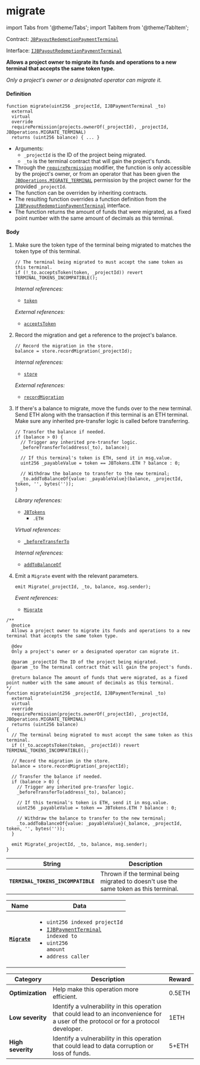 # migrate

import Tabs from '@theme/Tabs';
import TabItem from '@theme/TabItem';

Contract: [`JBPayoutRedemptionPaymentTerminal`](/dev/api/contracts/or-abstract/jbpayoutredemptionpaymentterminal/README.md)​‌

Interface: [`IJBPayoutRedemptionPaymentTerminal`](/dev/api/interfaces/ijbpayoutredemptionpaymentterminal.md)

<Tabs>
<TabItem value="Step by step" label="Step by step">

**Allows a project owner to migrate its funds and operations to a new terminal that accepts the same token type.**

_Only a project's owner or a designated operator can migrate it._

#### Definition

```
function migrate(uint256 _projectId, IJBPaymentTerminal _to)
  external
  virtual
  override
  requirePermission(projects.ownerOf(_projectId), _projectId, JBOperations.MIGRATE_TERMINAL) 
  returns (uint256 balance) { ... }
```

* Arguments:
  * `_projectId` is the ID of the project being migrated.
  * `_to` is the terminal contract that will gain the project's funds.
* Through the [`requirePermission`](/dev/api/contracts/or-abstract/jboperatable/modifiers/requirepermission.md) modifier, the function is only accessible by the project's owner, or from an operator that has been given the [`JBOperations.MIGRATE_TERMINAL`](/dev/api/libraries/jboperations.md) permission by the project owner for the provided `_projectId`.
* The function can be overriden by inheriting contracts.
* The resulting function overrides a function definition from the [`IJBPayoutRedemptionPaymentTerminal`](/dev/api/interfaces/ijbpayoutredemptionpaymentterminal.md) interface.
* The function returns the amount of funds that were migrated, as a fixed point number with the same amount of decimals as this terminal.

#### Body

1.  Make sure the token type of the terminal being migrated to matches the token type of this terminal.

    ```
    // The terminal being migrated to must accept the same token as this terminal.
    if (!_to.acceptsToken(token, _projectId)) revert TERMINAL_TOKENS_INCOMPATIBLE();
    ```

    _Internal references:_

    * [`token`](/dev/api/contracts/or-abstract/jbsingletokenpaymentterminal/properties/token.md)

    _External references:_

    * [`acceptsToken`](/dev/api/contracts/or-abstract/jbsingletokenpaymentterminal/read/acceptstoken.md)
2.  Record the migration and get a reference to the project's balance.

    ```
    // Record the migration in the store.
    balance = store.recordMigration(_projectId);
    ```

    _Internal references:_

    * [`store`](/dev/api/contracts/or-abstract/jbpayoutredemptionpaymentterminal/properties/store.md)

    _External references:_

    * [`recordMigration`](/dev/api/contracts/jbsingletokenpaymentterminalstore/write/recordmigration.md)
3.  If there's a balance to migrate, move the funds over to the new terminal. Send ETH along with the transaction if this terminal is an ETH terminal. Make sure any inherited pre-transfer logic is called before transferring. 

    ```
    // Transfer the balance if needed.
    if (balance > 0) {
      // Trigger any inherited pre-transfer logic.
      _beforeTransferTo(address(_to), balance);

      // If this terminal's token is ETH, send it in msg.value.
      uint256 _payableValue = token == JBTokens.ETH ? balance : 0;

      // Withdraw the balance to transfer to the new terminal;
      _to.addToBalanceOf{value: _payableValue}(balance, _projectId, token, '', bytes(''));
    }
    ```

    _Library references:_

    * [`JBTokens`](/dev/api/libraries/jbcurrencies.md)
      * `.ETH`

    _Virtual references:_

    * [`_beforeTransferTo`](/dev/api/contracts/or-abstract/jbpayoutredemptionpaymentterminal/write/-_beforetransferto.md)

    _Internal references:_

    * [`addToBalanceOf`](/dev/api/contracts/or-abstract/jbpayoutredemptionpaymentterminal/write/addtobalanceof.md)
4.  Emit a `Migrate` event with the relevant parameters.

    ```
    emit Migrate(_projectId, _to, balance, msg.sender);
    ```

    _Event references:_

    * [`Migrate`](/dev/api/contracts/or-abstract/jbpayoutredemptionpaymentterminal/events/migrate.md)

</TabItem>

<TabItem value="Code" label="Code">

```
/**
  @notice
  Allows a project owner to migrate its funds and operations to a new terminal that accepts the same token type.

  @dev
  Only a project's owner or a designated operator can migrate it.

  @param _projectId The ID of the project being migrated.
  @param _to The terminal contract that will gain the project's funds.

  @return balance The amount of funds that were migrated, as a fixed point number with the same amount of decimals as this terminal.
*/
function migrate(uint256 _projectId, IJBPaymentTerminal _to)
  external
  virtual
  override
  requirePermission(projects.ownerOf(_projectId), _projectId, JBOperations.MIGRATE_TERMINAL)
  returns (uint256 balance)
{
  // The terminal being migrated to must accept the same token as this terminal.
  if (!_to.acceptsToken(token, _projectId)) revert TERMINAL_TOKENS_INCOMPATIBLE();

  // Record the migration in the store.
  balance = store.recordMigration(_projectId);

  // Transfer the balance if needed.
  if (balance > 0) {
    // Trigger any inherited pre-transfer logic.
    _beforeTransferTo(address(_to), balance);

    // If this terminal's token is ETH, send it in msg.value.
    uint256 _payableValue = token == JBTokens.ETH ? balance : 0;

    // Withdraw the balance to transfer to the new terminal;
    _to.addToBalanceOf{value: _payableValue}(_balance, _projectId, token, '', bytes(''));
  }

  emit Migrate(_projectId, _to, balance, msg.sender);
}
```

</TabItem>

<TabItem value="Errors" label="Errors">

| String                             | Description                                                                           |
| ---------------------------------- | ------------------------------------------------------------------------------------- |
| **`TERMINAL_TOKENS_INCOMPATIBLE`** | Thrown if the terminal being migrated to doesn't use the same token as this terminal. |

</TabItem>

<TabItem value="Events" label="Events">

| Name                                       | Data                                                                                                                                                                                                                                               |
| ------------------------------------------ | -------------------------------------------------------------------------------------------------------------------------------------------------------------------------------------------------------------------------------------------------- |
| [**`Migrate`**](/dev/api/contracts/or-abstract/jbpayoutredemptionpaymentterminal/events/migrate.md)                                 | <ul><li><code>uint256 indexed projectId</code></li><li><code>[IJBPaymentTerminal](/dev/api/interfaces/ijbpaymentterminal.md) indexed to</code></li><li><code>uint256 amount</code></li><li><code>address caller</code></li></ul>                                                                                                                                                                                                                                 |

</TabItem>

<TabItem value="Bug bounty" label="Bug bounty">

| Category          | Description                                                                                                                            | Reward |
| ----------------- | -------------------------------------------------------------------------------------------------------------------------------------- | ------ |
| **Optimization**  | Help make this operation more efficient.                                                                                               | 0.5ETH |
| **Low severity**  | Identify a vulnerability in this operation that could lead to an inconvenience for a user of the protocol or for a protocol developer. | 1ETH   |
| **High severity** | Identify a vulnerability in this operation that could lead to data corruption or loss of funds.                                        | 5+ETH  |

</TabItem>
</Tabs>

